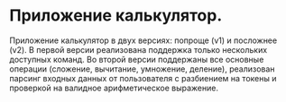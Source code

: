 # Приложение калькулятор.

Приложение калькулятор в двух версиях: попроще (v1) и посложнее (v2). В первой версии реализована поддержка только нескольких доступных команд. Во второй версии поддержаны все основные операции (сложение, вычитание, умножение, деление), реализован парсинг входных данных от пользователя с разбиением на токены и проверкой на валидное арифметическое выражение.